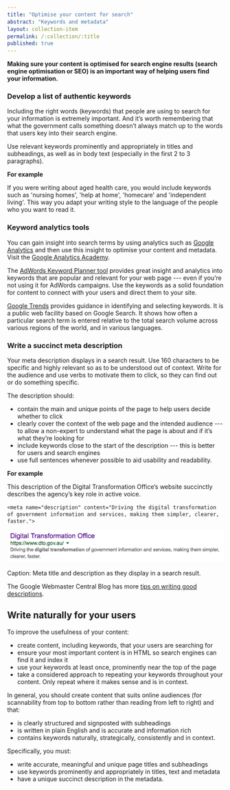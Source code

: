 ```yaml
---
title: "Optimise your content for search"
abstract: "Keywords and metadata"
layout: collection-item
permalink: /:collection/:title
published: true
---
```


**Making sure your content is optimised for search engine results (search engine optimisation or SEO) is an important way of helping users find your information.**

### Develop a list of authentic keywords

Including the right words (keywords) that people are using to search for your information is extremely important. And it’s worth remembering that what the government calls something doesn’t always match up to the words that users key into their search engine.

Use relevant keywords prominently and appropriately in titles and subheadings, as well as in body text (especially in the first 2 to 3 paragraphs).

**For example**

If you were writing about aged health care, you would include keywords such as 'nursing homes', 'help at home', 'homecare' and 'independent living'. This way you adapt your writing style to the language of the people who you want to read it.

### Keyword analytics tools

You can gain insight into search terms by using analytics such as [Google Analytics](https://analytics.google.com/) and then use this insight to optimise your content and metadata. Visit the [Google Analytics Academy](https://analyticsacademy.withgoogle.com/).

The [AdWords Keyword Planner tool](https://adwords.google.com/KeywordPlanner) provides great insight and analytics into keywords that are popular and relevant for your web page --- even if you’re not using it for AdWords campaigns. Use the keywords as a solid foundation for content to connect with your users and direct them to your site.

[Google Trends](https://www.google.com/trends/ "Google Trends") provides guidance in identifying and selecting keywords. It is a public web facility based on Google Search. It shows how often a particular search term is entered relative to the total search volume across various regions of the world, and in various languages.

### Write a succinct meta description

Your meta description displays in a search result. Use 160 characters to be specific and highly relevant so as to be understood out of context. Write for the audience and use verbs to motivate them to click, so they can find out or do something specific.

The description should:

- contain the main and unique points of the page to help users decide whether to click
- clearly cover the context of the web page and the intended audience --- to allow a non-expert to understand what the page is about and if it’s what they’re looking for
- include keywords close to the start of the description --- this is better for users and search engines
- use full sentences whenever possible to aid usability and readability.

**For example**

This description of the Digital Transformation Office’s website succinctly describes the agency’s key role in active voice.

```
<meta name="description" content="Driving the digital transformation of government information and services, making them simpler, clearer, faster.">
```

![Digital Transformation Office search result](../images/dto-search.png)

Caption: Meta title and description as they display in a search result.

The Google Webmaster Central Blog has more [tips on writing good descriptions](http://googlewebmastercentral.blogspot.com.au/2007/09/improve-snippets-with-meta-description.html).

## Write naturally for your users

To improve the usefulness of your content:

- create content, including keywords, that your users are searching for
- ensure your most important content is in HTML so search engines can find it and index it
- use your keywords at least once, prominently near the top of the page
- take a considered approach to repeating your keywords throughout your content. Only repeat where it makes sense and is in context.

In general, you should create content that suits online audiences (for scannability from top to bottom rather than reading from left to right) and that:

- is clearly structured and signposted with subheadings
- is written in plain English and is accurate and information rich
- contains keywords naturally, strategically, consistently and in context.

Specifically, you must:

- write accurate, meaningful and unique page titles and subheadings
- use keywords prominently and appropriately in titles, text and metadata
- have a unique succinct description in the metadata.
